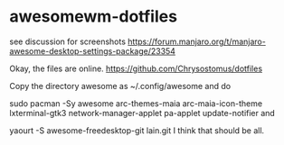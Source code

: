 # awesomewm-dotfiles

see discussion for screenshots
https://forum.manjaro.org/t/manjaro-awesome-desktop-settings-package/23354

Okay, the files are online. https://github.com/Chrysostomus/dotfiles

Copy the directory awesome as ~/.config/awesome and do

sudo pacman -Sy awesome arc-themes-maia arc-maia-icon-theme  lxterminal-gtk3 network-manager-applet pa-applet update-notifier
and

yaourt -S awesome-freedesktop-git lain.git
I think that should be all.
